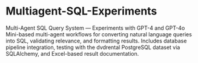 # Multiagent-SQL-Experiments
Multi-Agent SQL Query System — Experiments with GPT-4 and GPT-4o Mini-based multi-agent workflows for converting natural language queries into SQL, validating relevance, and formatting results. Includes database pipeline integration, testing with the dvdrental PostgreSQL dataset via SQLAlchemy, and Excel-based result documentation.
